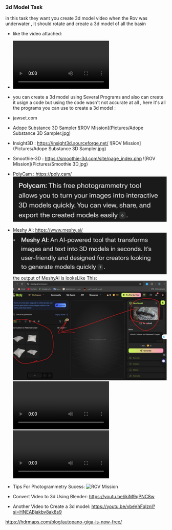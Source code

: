 ### 3d Model Task
in this task they want you create 3d model video when the Rov was underwater , it should  rotate and create a 3d model of all the basin

- like the video attached:
- ![ROV Mission](https://github.com/AmiraSayedMohamed/ROV_Competition_Missions/blob/master/ROV_Competition_2025/missions_codes/3D_model/ThreeDModel_Output.mp4) 

- you can create a 3d model using Several Programs and also can create it usign a code but using the code wasn't not accurate at all , here it's all the programs you can use to create a 3d model :
- jawset.com

- Adope Substance 3D Sampler
![ROV Mission](Pictures/Adope Substance 3D Sampler.jpg) 

- Insight3D :
https://insight3d.sourceforge.net/
![ROV Mission](Pictures/Adope Substance 3D Sampler.jpg) 

- Smoothie-3D :
https://smoothie-3d.com/site/page_index.php
![ROV Mission](Pictures/Smoothie 3D.jpg)

- PolyCam :
https://poly.cam/
![ROV Mission](https://github.com/AmiraSayedMohamed/ROV_Competition_Missions/blob/master/ROV_Competition_2025/Pictures%20And%20Videos/PolyCam.jpg)

- Meshy AI:
https://www.meshy.ai/
![ROV Mission](https://github.com/AmiraSayedMohamed/ROV_Competition_Missions/blob/master/ROV_Competition_2025/Pictures%20And%20Videos/MeshyAI.jpg)
the output of MeshyAI is looksLike This:
![ROV Mission](https://github.com/AmiraSayedMohamed/ROV_Competition_Missions/blob/master/ROV_Competition_2025/Pictures%20And%20Videos/meshyAiOutput.jpg)
![ROV Mission](https://github.com/AmiraSayedMohamed/ROV_Competition_Missions/blob/master/ROV_Competition_2025/Pictures%20And%20Videos/MeshyAIVideoOutput1.mp4)
![ROV Mission](https://github.com/AmiraSayedMohamed/ROV_Competition_Missions/blob/master/ROV_Competition_2025/Pictures%20And%20Videos/MeshyAIVideoOutput2.mp4)

- Tips For Photogrammetry Sucess:
![ROV Mission](Pictures/TipsForPhotogrammetrySucess.jpg)

- Convert Video to 3d Using Blender:
https://youtu.be/jkiM9qPNC8w

- Another Video to Create a 3d model:
https://youtu.be/vbeVhFqlznI?si=HNEABjakbv8ak8s9

https://hdrmaps.com/blog/autopano-giga-is-now-free/
